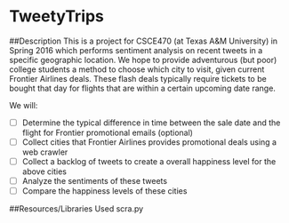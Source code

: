 # TweetyTrips
##Description
This is a project for CSCE470 (at Texas A&M University) in Spring 2016 which performs sentiment analysis on recent tweets in a specific geographic location. We hope to provide adventurous (but poor) college students a method to choose which city to visit, given current Frontier Airlines deals. These flash deals typically require tickets to be bought that day for flights that are within a certain upcoming date range.

We will:
- [ ] Determine the typical difference in time between the sale date and the flight for Frontier promotional emails (optional)
- [ ] Collect cities that Frontier Airlines provides promotional deals using a web crawler 
- [ ] Collect a backlog of tweets to create a overall happiness level for the above cities
- [ ] Analyze the sentiments of these tweets
- [ ] Compare the happiness levels of these cities

##Resources/Libraries Used
scra.py
